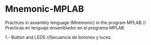 # Mnemonic-MPLAB
Practices in assambly lenguage (Mnemonic) in the program MPLAB // Practicas en lenguaje ensamblador en el programa MPLAB

1.- Button and LEDS //Secuencia de botones y luces. 
